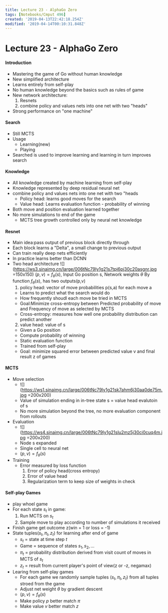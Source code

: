 ```yaml
---
title: Lecture 23 - AlphaGo Zero
tags: [Notebooks/Cmput 496]
created: '2019-04-13T22:42:18.254Z'
modified: '2019-04-14T00:10:31.848Z'
---
```


# Lecture 23 - AlphaGo Zero

#### Introduction
  * Mastering the game of Go without human knowledge
  * New simplified architecture
  * Learns entirely from self-play
  * No human knowledge beyond the basics such as rules of game
  * New network architecture:
    1. Resnets
    2. combine policy and values nets into one net with two "heads"
  * Strong performance on "one machine"

#### Search
  * Still MCTS
  * Usage
    * Learning(new)
    * Playing
  * Searched is used to improve learning and learning in turn improves search

#### Knowledge
  * All knowledge created by machine learning from self-play
  * Knowledge represented by deep residual neural net
  * combine policy and values nets into one net with two "heads
    * Policy head: learns good moves for the search
    * Value head: Learns evaluation function - probability of winning
  * Both move and position evaluation learned together
  * No more simulations to end of the game
    * MCTS tree growth controlled only by neural net knowledge

#### Resnet
  * Main idea:pass output of previous block directly through
  * Each block learns a "Delta", a small change to previous output
  * Can train really deep nets efficiently
  * In practice learns better than DCNN
  * Two head architecture
  ![](https://ws3.sinaimg.cn/large/006tNc79ly1g21s7tpj6pj30c20asgnr.jpg =150x150)
  $(p, v)=f_{\theta}(s)$, Input Go position s, Network weights $\theta$
  By function $f_{\theta}(s)$, has two outputs(p,v)
    1. policy head: vector of move probabilities p(s,a) for each move a
      * Learns to predict what the search would do
      * How frequently shoudl each move be tried in MCTS
      * Goal:Minimize cross-entropy between Predicted probability of move and Frequency of move as selected by MCTS
      * Cross-entropy: measures how well one probability distribution can predict another
    2. value head: value of s
      * Given a Go position
      * Compute probability of winning
      * Static evaluation function
      * Trained from self-play
      * Goal: minimize squared error between predicted value v and final result z of games

#### MCTS
  * Move selection
    * ![](https://ws1.sinaimg.cn/large/006tNc79ly1g21sk7ahm6j30aa0de75m.jpg =200x200)
    * Value of simulation ending in in-tree state s = value head evalutoin of s
    * No more simulation beyond the tree, no more evaluation component from rollouts
  * Evaluation
    * ![](https://ws4.sinaimg.cn/large/006tNc79ly1g21slu2mz5j30ci0cuq4m.jpg =200x200)
    * Node s expanded
    * Single cell to neural net
    * $(p, v) = f_{\theta}(s)$
  * Training
    * Error measured by loss function
      1. Error of policy head(cross entropy)
      2. Error of value head
      3. Regularization term to keep size of weights in check 

#### Self-play Games
  * play whoel game
  * For each state $s_t$ in game:
    1. Run MCTS on $s_t$
    2. Sample move to play according to number of simulations it received
  * Finish game get outcome z(win = 1 or loss = -1)
  * State tuples($s_t,\pi_{t},z_t$) for learning after end of game
    * $s_t$ = state at time step _t_
    * Game = sequence of states $s_1,s_2,...$
    * $\pi_{t}$ = probability distribution derived from visit count of moves in MCTS of $s_t$
    * $z_t$ = result from current player's point of view(z or -z, negamax)
  * Learing from self-play games
    * For each game we randomly sample tuples ($s_t,\pi_{t},z_t$) from all tuples stroed from the game
    * Adjust net weight $\theta$ by gradient descent
    * $(p, v) = f_{\theta}(s)$
    * Make policy _p_ better match $\pi$
    * Make value _v_ better match $z$






